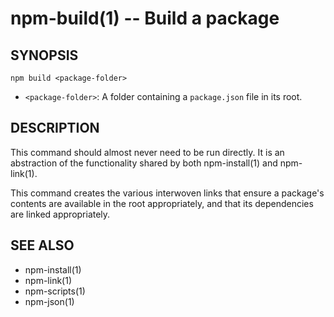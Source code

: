 npm-build(1) -- Build a package
===============================

## SYNOPSIS

    npm build <package-folder>

* `<package-folder>`:
  A folder containing a `package.json` file in its root.

## DESCRIPTION

This command should almost never need to be run directly.  It is an abstraction
of the functionality shared by both npm-install(1) and npm-link(1).

This command creates the various interwoven links that ensure a package's contents
are available in the root appropriately, and that its dependencies are linked
appropriately.

## SEE ALSO

* npm-install(1)
* npm-link(1)
* npm-scripts(1)
* npm-json(1)
